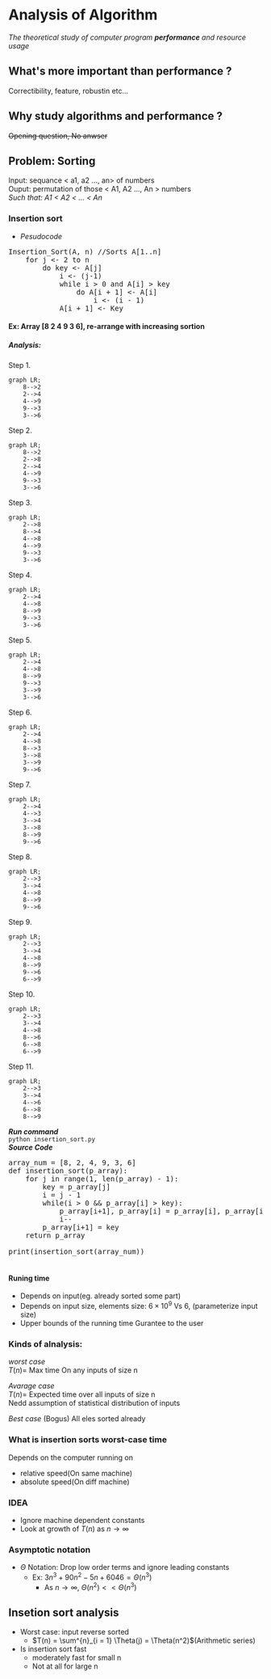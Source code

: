 # Analysis of Algorithm

*The theoretical study of computer program **performance** and resource usage*

## What's more important than performance ?

   Correctibility, feature, robustin etc...

## Why study algorithms and performance ?

   ~~Opening question, No anwser~~

## Problem: Sorting

   Input: sequance < a1, a2 ..., an> of numbers  
   Ouput: permutation of those < A1, A2 ..., An > numbers  
   *Such that: A1 < A2 < ... < An*

### Insertion sort

- *Pesudocode*

<pre>
Insertion_Sort(A, n) //Sorts A[1..n]
    for j <- 2 to n
        do key <- A[j]
            i <- (j-1)
            while i > 0 and A[i] > key
                do A[i + 1] <- A[i]
                    i <- (i - 1)
            A[i + 1] <- Key
</pre>

#### Ex: Array [8 2 4 9 3 6], re-arrange with increasing sortion

##### Analysis:  

   Step 1.
```mermaid
graph LR;
    8-->2
    2-->4
    4-->9
    9-->3
    3-->6
```
   Step 2.
```mermaid
graph LR;
    8-->2
    2-->8
    2-->4
    4-->9
    9-->3
    3-->6
```
   Step 3.
```mermaid
graph LR;
    2-->8
    8-->4
    4-->8
    4-->9
    9-->3
    3-->6
```
   Step 4.
```mermaid
graph LR;
    2-->4
    4-->8
    8-->9
    9-->3
    3-->6
```
   Step 5.
```mermaid
graph LR;
    2-->4
    4-->8
    8-->9
    9-->3
    3-->9
    3-->6
```
   Step 6.
```mermaid
graph LR;
    2-->4
    4-->8
    8-->3
    3-->8
    3-->9
    9-->6
```
   Step 7.
```mermaid
graph LR;
    2-->4
    4-->3
    3-->4
    3-->8
    8-->9
    9-->6
```
   Step 8.
```mermaid
graph LR;
    2-->3
    3-->4
    4-->8
    8-->9
    9-->6
```
   Step 9.
```mermaid
graph LR;
    2-->3
    3-->4
    4-->8
    8-->9
    9-->6
    6-->9
```
   Step 10.
```mermaid
graph LR;
    2-->3
    3-->4
    4-->8
    8-->6
    6-->8
    6-->9
```
   Step 11.
```mermaid
graph LR;
    2-->3
    3-->4
    4-->6
    6-->8
    8-->9
```
***Run command***  
`python insertion_sort.py`  
***Source Code***  
<pre name="code" class="python3">
array_num = [8, 2, 4, 9, 3, 6]
def insertion_sort(p_array):
    for j in range(1, len(p_array) - 1):
        key = p_array[j]
        i = j - 1
        while(i > 0 && p_array[i] > key):
            p_array[i+1], p_array[i] = p_array[i], p_array[i+1]
            i--
        p_array[i+1] = key
    return p_array

print(insertion_sort(array_num))
 </pre>

 #### Runing time 

- Depends on input(eg. already sorted some part)  
- Depends on input size, elements size:
$6\times10^9$ Vs  $6$, (parameterize input size)  
- Upper bounds of the running time
   Gurantee to the user

### Kinds of alnalysis:

*worst case*  
$T(n) =$ Max time On any inputs of size n  

*Avarage case*  
$T(n) =$ Expected time over all inputs of size n  
   Nedd assumption of statistical distribution of inputs

*Best case* (Bogus)
   All eles sorted already

### What is insertion sorts worst-case time

Depends on the computer running on  

- relative speed(On same machine)  
- absolute speed(On diff machine) 

### IDEA

- Ignore machine dependent constants
- Look at growth of $T(n)$ as $n\rightarrow \infty$

### Asymptotic notation

- $\Theta$ Notation: Drop low order terms and ignore leading constants  
  - Ex: $3n^3 + 90n^2 - 5n + 6046 = \Theta(n^3)$
    - As $n\rightarrow \infty$, $\Theta(n^2) << \Theta(n^3)$


## Insetion sort analysis

- Worst case: input reverse sorted
  - $T(n) = \sum^{n}_{i = 1} \Theta(j) = \Theta(n^2)$(Arithmetic series)
- Is insertion sort fast
  - moderately fast for small n
  - Not at all for large n